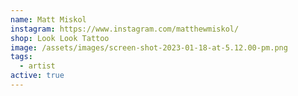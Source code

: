```yaml
---
name: Matt Miskol
instagram: https://www.instagram.com/matthewmiskol/
shop: Look Look Tattoo
image: /assets/images/screen-shot-2023-01-18-at-5.12.00-pm.png
tags:
  - artist
active: true
---
```

